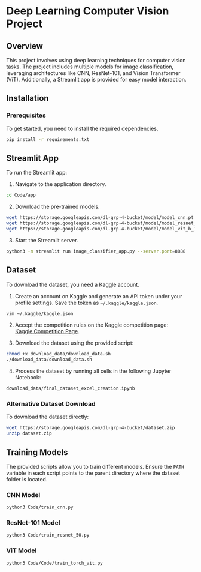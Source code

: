 # Deep Learning Computer Vision Project

## Overview

This project involves using deep learning techniques for computer vision tasks. The project includes multiple models for image classification, leveraging architectures like CNN, ResNet-101, and Vision Transformer (ViT). Additionally, a Streamlit app is provided for easy model interaction.

## Installation

### Prerequisites

To get started, you need to install the required dependencies. 

```bash
pip install -r requirements.txt
```

## Streamlit App

To run the Streamlit app:

1. Navigate to the application directory.

```bash
cd Code/app
```

2. Download the pre-trained models.

```bash
wget https://storage.googleapis.com/dl-grp-4-bucket/model/model_cnn.pt
wget https://storage.googleapis.com/dl-grp-4-bucket/model/model_resnet_101.pt
wget https://storage.googleapis.com/dl-grp-4-bucket/model/model_vit_b_16.pt
```

3. Start the Streamlit server.

```bash
python3 -m streamlit run image_classifier_app.py --server.port=8888
```

## Dataset

To download the dataset, you need a Kaggle account. 

1. Create an account on Kaggle and generate an API token under your profile settings. Save the token as `~/.kaggle/kaggle.json`.

```bash
vim ~/.kaggle/kaggle.json
```

2. Accept the competition rules on the Kaggle competition page:  
   [Kaggle Competition Page](https://www.kaggle.com/competitions/imaterialist-fashion-2019-FGVC6/overview).

3. Download the dataset using the provided script:

```bash
chmod +x download_data/download_data.sh
./download_data/download_data.sh
```

4. Process the dataset by running all cells in the following Jupyter Notebook:

```bash
download_data/final_dataset_excel_creation.ipynb
```

### Alternative Dataset Download

To download the dataset directly:

```bash
wget https://storage.googleapis.com/dl-grp-4-bucket/dataset.zip
unzip dataset.zip
```

## Training Models

The provided scripts allow you to train different models. Ensure the `PATH` variable in each script points to the parent directory where the dataset folder is located.

### CNN Model

```bash
python3 Code/train_cnn.py
```

### ResNet-101 Model

```bash
python3 Code/train_resnet_50.py
```

### ViT Model

```bash
python3 Code/Code/train_torch_vit.py
```
